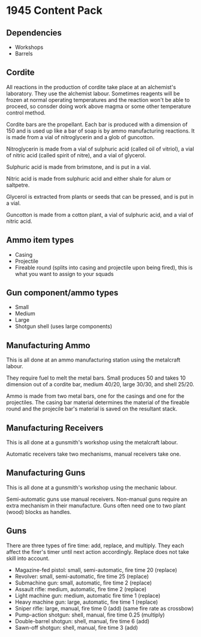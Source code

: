 # 1945 Content Pack

## Dependencies

- Workshops
- Barrels

## Cordite

All reactions in the production of cordite take place at an alchemist's laboratory.
They use the alchemist labour.
Sometimes reagents will be frozen at normal operating temperatures and the reaction won't be able to proceed, so consder doing work above magma or some other temperature control method.

Cordite bars are the propellant.
Each bar is produced with a dimension of 150 and is used up like a bar of soap is by ammo manufacturing reactions.
It is made from a vial of nitroglycerin and a glob of guncotton.

Nitroglycerin is made from a vial of sulphuric acid (called oil of vitriol), a vial of nitric acid (called spirit of nitre), and a vial of glycerol.

Sulphuric acid is made from brimstone, and is put in a vial.

Nitric acid is made from sulphuric acid and either shale for alum or saltpetre.

Glycerol is extracted from plants or seeds that can be pressed, and is put in a vial.

Guncotton is made from a cotton plant, a vial of sulphuric acid, and a vial of nitric acid.

## Ammo item types

- Casing
- Projectile
- Fireable round (splits into casing and projectile upon being fired), this is what you want to assign to your squads

## Gun component/ammo types

- Small
- Medium
- Large
- Shotgun shell (uses large components)

## Manufacturing Ammo

This is all done at an ammo manufacturing station using the metalcraft labour.

They require fuel to melt the metal bars.
Small produces 50 and takes 10 dimension out of a cordite bar, medium 40/20, large 30/30, and shell 25/20.

Ammo is made from two metal bars, one for the casings and one for the projectiles.
The casing bar material determines the material of the fireable round and the projecile bar's material is saved on the resultant stack.

## Manufacturing Receivers

This is all done at a gunsmith's workshop using the metalcraft labour.

Automatic receivers take two mechanisms, manual receivers take one.

## Manufacturing Guns

This is all done at a gunsmith's workshop using the mechanic labour.

Semi-automatic guns use manual receivers.
Non-manual guns require an extra mechanism in their manufacture.
Guns often need one to two plant (wood) blocks as handles.

## Guns

There are three types of fire time: add, replace, and multiply.
They each affect the firer's timer until next action accordingly.
Replace does not take skill into account.

- Magazine-fed pistol: small, semi-automatic, fire time 20 (replace)
- Revolver: small, semi-automatic, fire time 25 (replace)
- Submachine gun: small, automatic, fire time 2 (replace)
- Assault rifle: medium, automatic, fire time 2 (replace)
- Light machine gun: medium, automatic fire time 1 (replace)
- Heavy machine gun: large, automatic, fire time 1 (replace)
- Sniper rifle: large, manual, fire time 0 (add) (same fire rate as crossbow)
- Pump-action shotgun: shell, manual, fire time 0.25 (multiply)
- Double-barrel shotgun: shell, manual, fire time 6 (add)
- Sawn-off shotgun: shell, manual, fire time 3 (add)

